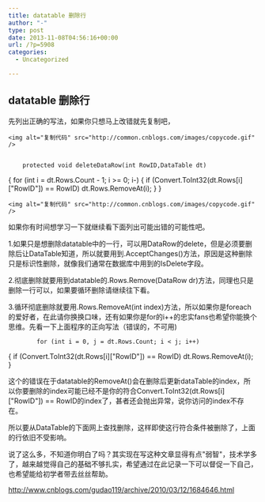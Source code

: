```yaml
---
title: datatable 删除行
author: "-"
type: post
date: 2013-11-08T04:56:16+00:00
url: /?p=5908
categories:
  - Uncategorized

---
```

## datatable 删除行
先列出正确的写法，如果你只想马上改错就先复制吧，
  
    <img alt="复制代码" src="http://common.cnblogs.com/images/copycode.gif" />
  
  
        protected void deleteDataRow(int RowID,DataTable dt)
 {
 for (int i = dt.Rows.Count - 1; i >= 0; i-)
 {
 if (Convert.ToInt32(dt.Rows[i]["RowID"]) == RowID)
 dt.Rows.RemoveAt(i);
 }
 }
  
  
    <img alt="复制代码" src="http://common.cnblogs.com/images/copycode.gif" />
  


如果你有时间想学习一下就继续看下面列出可能出错的可能性吧。

1.如果只是想删除datatable中的一行，可以用DataRow的delete，但是必须要删除后让DataTable知道，所以就要用到.AcceptChanges()方法，原因是这种删除只是标识性删除，就像我们通常在数据库中用到的IsDelete字段。

2.彻底删除就要用到datatable的.Rows.Remove(DataRow dr)方法，同理也只是删除一行可以，如果要循环删除请继续往下看。

3.循环彻底删除就要用.Rows.RemoveAt(int index)方法，所以如果你是foreach的爱好者，在此请你换换口味，还有如果你是for的i++的忠实fans也希望你能换个思维。先看一下上面程序的正向写法（错误的，不可用) 
  
            for (int i = 0, j = dt.Rows.Count; i < j; i++)
 {
 if (Convert.ToInt32(dt.Rows[i]["RowID"]) == RowID)
 dt.Rows.RemoveAt(i);
 }
  


这个的错误在于datatable的RemoveAt()会在删除后更新dataTable的index，所以你要删除的index可能已经不是你的符合Convert.ToInt32(dt.Rows[i]["RowID"]) == RowID的index了，甚者还会抛出异常，说你访问的index不存在。

所以要从DataTable的下面网上查找删除，这样即使这行符合条件被删除了，上面的行依旧不受影响。

说了这么多，不知道你明白了吗？其实现在写这种文章显得有点"弱智"，技术学多了，越来越觉得自己的基础不够扎实，希望通过在此记录一下可以督促一下自己，也希望能给初学者带去丝丝帮助。

<http://www.cnblogs.com/gudao119/archive/2010/03/12/1684646.html>
